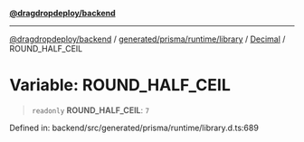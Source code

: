 [**@dragdropdeploy/backend**](../../../../../../../README.md)

***

[@dragdropdeploy/backend](../../../../../../../README.md) / [generated/prisma/runtime/library](../../../README.md) / [Decimal](../README.md) / ROUND\_HALF\_CEIL

# Variable: ROUND\_HALF\_CEIL

> `readonly` **ROUND\_HALF\_CEIL**: `7`

Defined in: backend/src/generated/prisma/runtime/library.d.ts:689
